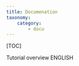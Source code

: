 ```yaml
---
title: Documenation
taxonomy:
    category:
        - docu
---
```



[TOC]

Tutorial overview ENGLISH